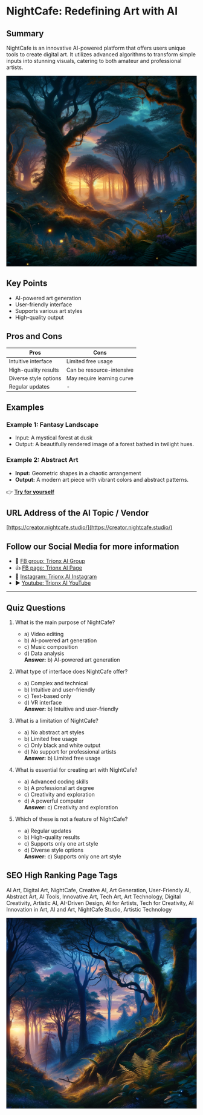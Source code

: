 # NightCafe: Redefining Art with AI

## Summary
NightCafe is an innovative AI-powered platform that offers users unique tools to create digital art. It utilizes advanced algorithms to transform simple inputs into stunning visuals, catering to both amateur and professional artists.


![Alt text](nightcafe.webp)


## Key Points
- AI-powered art generation  
- User-friendly interface  
- Supports various art styles  
- High-quality output  

## Pros and Cons

| Pros                      | Cons                        |
|---------------------------|-----------------------------|
| Intuitive interface       | Limited free usage          |
| High-quality results      | Can be resource-intensive   |
| Diverse style options     | May require learning curve  |
| Regular updates           | -                           |


## Examples

### Example 1: Fantasy Landscape  
- Input: A mystical forest at dusk  
- Output: A beautifully rendered image of a forest bathed in twilight hues.

### Example 2: Abstract Art 
- **Input:** Geometric shapes in a chaotic arrangement  
- **Output:** A modern art piece with vibrant colors and abstract patterns.

👉 [**Try for yourself**](https://creator.nightcafe.studio/)

## URL Address of the AI Topic / Vendor
[https://creator.nightcafe.studio/](https://creator.nightcafe.studio/)

## Follow our Social Media for more information
- 📘 <a href="https://www.facebook.com/groups/trionxai" target="_blank">FB group: Trionx AI Group</a>
- 👍 <a href="https://www.facebook.com/ai.trionxai" target="_blank">FB page: Trionx AI Page</a>
- 📸 <a href="https://www.instagram.com/trionxai/" target="_blank">Instagram: Trionx AI Instagram</a>
- ▶️ <a href="https://www.youtube.com/@robotdocs/" target="_blank">Youtube: Trionx AI YouTube</a>

---

## Quiz Questions

1. What is the main purpose of NightCafe?
   - a) Video editing  
   - b) AI-powered art generation  
   - c) Music composition  
   - d) Data analysis  
   **Answer:** b) AI-powered art generation

2. What type of interface does NightCafe offer?
   - a) Complex and technical  
   - b) Intuitive and user-friendly  
   - c) Text-based only  
   - d) VR interface  
   **Answer:** b) Intuitive and user-friendly

3. What is a limitation of NightCafe?
   - a) No abstract art styles  
   - b) Limited free usage  
   - c) Only black and white output  
   - d) No support for professional artists  
   **Answer:** b) Limited free usage

4. What is essential for creating art with NightCafe?
   - a) Advanced coding skills  
   - b) A professional art degree  
   - c) Creativity and exploration  
   - d) A powerful computer  
   **Answer:** c) Creativity and exploration

5. Which of these is not a feature of NightCafe?
   - a) Regular updates  
   - b) High-quality results  
   - c) Supports only one art style  
   - d) Diverse style options  
   **Answer:** c) Supports only one art style

## SEO High Ranking Page Tags
AI Art, Digital Art, NightCafe, Creative AI, Art Generation, User-Friendly AI, Abstract Art, AI Tools, Innovative Art, Tech Art, Art Technology, Digital Creativity, Artistic AI, AI-Driven Design, AI for Artists, Tech for Creativity, AI Innovation in Art, AI and Art, NightCafe Studio, Artistic Technology

![Alt text](nitecafe.webp)
